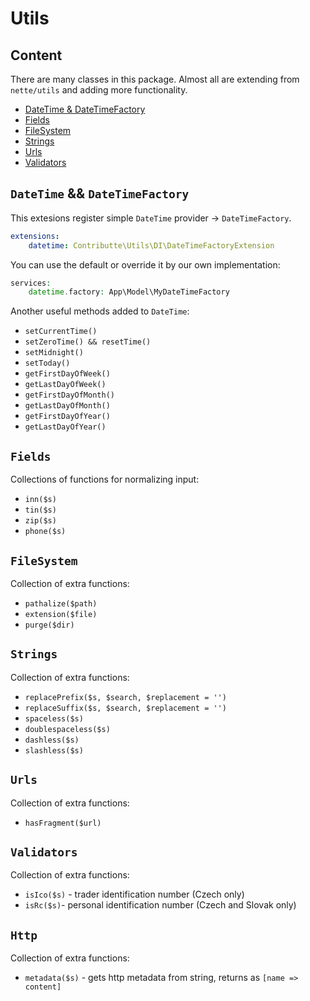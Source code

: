 # Utils

## Content

There are many classes in this package. Almost all are extending from `nette/utils` and adding more functionality.

- [DateTime & DateTimeFactory](#datetime--datetimefactory)
- [Fields](#fields)
- [FileSystem](#filesystem)
- [Strings](#strings)
- [Urls](#urls)
- [Validators](#validators)

## `DateTime` && `DateTimeFactory`

This extesions register simple `DateTime` provider -> `DateTimeFactory`. 

```yml
extensions:
    datetime: Contributte\Utils\DI\DateTimeFactoryExtension
```

You can use the default or override it by our own implementation:

```php
services:
    datetime.factory: App\Model\MyDateTimeFactory
```

Another useful methods added to `DateTime`:

- `setCurrentTime()`
- `setZeroTime() && resetTime()`
- `setMidnight()`
- `setToday()`
- `getFirstDayOfWeek()`
- `getLastDayOfWeek()`
- `getFirstDayOfMonth()`
- `getLastDayOfMonth()`
- `getFirstDayOfYear()`
- `getLastDayOfYear()`

## `Fields`

Collections of functions for normalizing input:

- `inn($s)`
- `tin($s)`
- `zip($s)`
- `phone($s)`

## `FileSystem`

Collection of extra functions: 

- `pathalize($path)`
- `extension($file)`
- `purge($dir)`


## `Strings`

Collection of extra functions: 

- `replacePrefix($s, $search, $replacement = '')`
- `replaceSuffix($s, $search, $replacement = '')`
- `spaceless($s)`
- `doublespaceless($s)`
- `dashless($s)`
- `slashless($s)`

## `Urls`

Collection of extra functions: 

- `hasFragment($url)`

## `Validators`

Collection of extra functions: 

- `isIco($s)` - trader identification number (Czech only)
- `isRc($s)`- personal identification number (Czech and Slovak only)


## `Http`

Collection of extra functions: 

- `metadata($s)` - gets http metadata from string, returns as `[name => content]`
